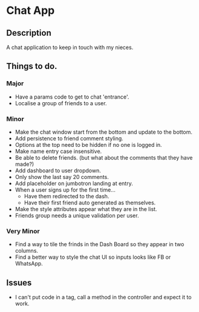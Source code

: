 # Chat App

## Description
A chat application to keep in touch with my nieces.

## Things to do.

### Major

- Have a params code to get to chat 'entrance'.
- Localise a group of friends to a user.

### Minor

- Make the chat window start from the bottom and update to the bottom.
- Add persistence to friend comment styling.
- Options at the top need to be hidden if no one is logged in.
- Make name entry case insensitive.
- Be able to delete friends. (but what about the comments that they have made?)
- Add dashboard to user dropdown.
- Only show the last say 20 comments.
- Add placeholder on jumbotron landing at entry.
- When a user signs up for the first time...
	- Have them redirected to the dash.
	- Have their first friend auto generated as themselves.
- Make the style attributes appear what they are in the list.
- Friends group needs a unique validation per user.

### Very Minor

- Find a way to tile the frinds in the Dash Board so they appear in two columns.
- Find a better way to style the chat UI so inputs looks like FB or WhatsApp.

## Issues

- I can't put code in a tag, call a method in the controller and expect it to work.